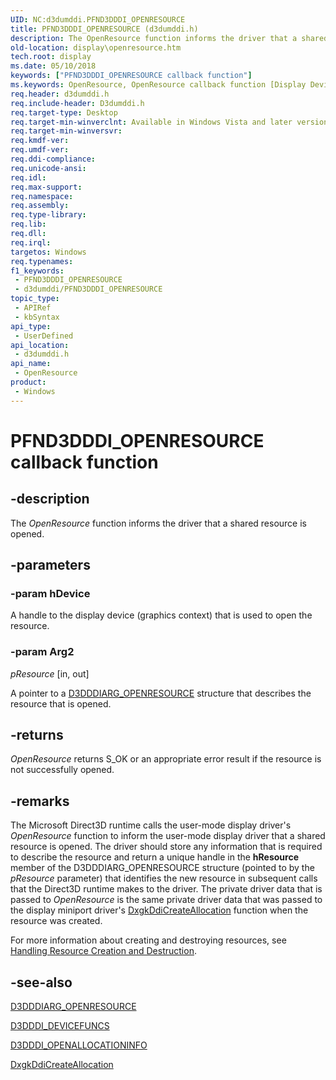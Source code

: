 ```yaml
---
UID: NC:d3dumddi.PFND3DDDI_OPENRESOURCE
title: PFND3DDDI_OPENRESOURCE (d3dumddi.h)
description: The OpenResource function informs the driver that a shared resource is opened.
old-location: display\openresource.htm
tech.root: display
ms.date: 05/10/2018
keywords: ["PFND3DDDI_OPENRESOURCE callback function"]
ms.keywords: OpenResource, OpenResource callback function [Display Devices], PFND3DDDI_OPENRESOURCE, PFND3DDDI_OPENRESOURCE callback, UserModeDisplayDriver_Functions_57f3d196-70e6-475e-86ca-bb6d20aca568.xml, d3dumddi/OpenResource, display.openresource
req.header: d3dumddi.h
req.include-header: D3dumddi.h
req.target-type: Desktop
req.target-min-winverclnt: Available in Windows Vista and later versions of the Windows operating systems.
req.target-min-winversvr: 
req.kmdf-ver: 
req.umdf-ver: 
req.ddi-compliance: 
req.unicode-ansi: 
req.idl: 
req.max-support: 
req.namespace: 
req.assembly: 
req.type-library: 
req.lib: 
req.dll: 
req.irql: 
targetos: Windows
req.typenames: 
f1_keywords:
 - PFND3DDDI_OPENRESOURCE
 - d3dumddi/PFND3DDDI_OPENRESOURCE
topic_type:
 - APIRef
 - kbSyntax
api_type:
 - UserDefined
api_location:
 - d3dumddi.h
api_name:
 - OpenResource
product:
 - Windows
---
```


# PFND3DDDI_OPENRESOURCE callback function


## -description

The <i>OpenResource</i> function informs the driver that a shared resource is opened.

## -parameters

### -param hDevice

A handle to the display device (graphics context) that is used to open the resource.

### -param Arg2

*pResource* [in, out]

A pointer to a <a href="/windows-hardware/drivers/ddi/d3dumddi/ns-d3dumddi-_d3dddiarg_openresource">D3DDDIARG_OPENRESOURCE</a> structure that describes the resource that is opened.

## -returns

<i>OpenResource</i> returns S_OK or an appropriate error result if the resource is not successfully opened.

## -remarks

The Microsoft Direct3D runtime calls the user-mode display driver's <i>OpenResource</i> function to inform the user-mode display driver that a shared resource is opened. The driver should store any information that is required to describe the resource and return a unique handle in the <b>hResource</b> member of the D3DDDIARG_OPENRESOURCE structure (pointed to by the <i>pResource</i> parameter) that identifies the new resource in subsequent calls that the Direct3D runtime makes to the driver. The private driver data that is passed to <i>OpenResource</i> is the same private driver data that was passed to the display miniport driver's <a href="/windows-hardware/drivers/ddi/d3dkmddi/nc-d3dkmddi-dxgkddi_createallocation">DxgkDdiCreateAllocation</a> function when the resource was created.

For more information about creating and destroying resources, see <a href="/windows-hardware/drivers/display/handling-resource-creation-and-destruction">Handling Resource Creation and Destruction</a>.

## -see-also

<a href="/windows-hardware/drivers/ddi/d3dumddi/ns-d3dumddi-_d3dddiarg_openresource">D3DDDIARG_OPENRESOURCE</a>



<a href="/windows-hardware/drivers/ddi/d3dumddi/ns-d3dumddi-_d3dddi_devicefuncs">D3DDDI_DEVICEFUNCS</a>



<a href="/windows-hardware/drivers/ddi/d3dukmdt/ns-d3dukmdt-_d3dddi_openallocationinfo">D3DDDI_OPENALLOCATIONINFO</a>



<a href="/windows-hardware/drivers/ddi/d3dkmddi/nc-d3dkmddi-dxgkddi_createallocation">DxgkDdiCreateAllocation</a>
